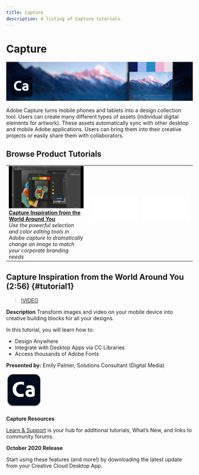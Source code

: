 ```yaml
---
title: Capture
description: A listing of Capture tutorials.
---
```


# Capture

![Tutorial Hero Image](../assets/Capture.jpg)

Adobe Capture turns mobile phones and tablets into a design collection tool. Users can create many different types of assets (individual digital elements for artwork).   These assets automatically sync with other desktop and mobile Adobe applications. Users can bring them into their creative projects or easily share them with collaborators.

## Browse Product Tutorials

<table>
<tr>
 <td>
   <a href="capture.md#tutorial1">
      <img alt="Capture Inspiration from the World Around You" src="../assets/capture_palmer_thumbnail.jpg" />
   </a>
    <div>
   <a href="capture.md#tutorial1"><strong>Capture Inspiration from the World Around You</strong></a>
    </div>
    <em>Use the powerful selection and color editing tools in Adobe capture to dramatically change an image to match your corporate branding needs</em>
    <br>
  </td>
  <td>
    <img alt="Spacer" src="../assets/Whitespacer.png" />
    <div>
    <br>
  </td>
  <td>
    <img alt="Spacer" src="../assets/Whitespacer.png" />
    <div>
    <br>
  </td>
</tr>
</table>

## Capture Inspiration from the World Around You (2:56) {#tutorial1}

>[!VIDEO](https://video.tv.adobe.com/v/326825?hidetitle=true)

**Description**
Transform images and video on your mobile device into creative building blocks for all your designs.

In this tutorial, you will learn how to:
* Design Anywhere
* Integrate with Desktop Apps via CC Libraries
* Access thousands of Adobe Fonts

**Presented by:**
Emily Palmer, Solutions Consultant (Digital Media)

![Capture Logo](../assets/ca_appicon_96.png)

**Capture Resources**

[Learn & Support](https://helpx.adobe.com/mobile-apps/help/capture-faq.html) is your hub for additional tutorials, What’s New, and links to community forums.

**October 2020 Release**

Start using these features (and more!) by downloading the latest update from your Creative Cloud Desktop App.